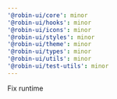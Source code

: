 ```yaml
---
'@robin-ui/core': minor
'@robin-ui/hooks': minor
'@robin-ui/icons': minor
'@robin-ui/styles': minor
'@robin-ui/theme': minor
'@robin-ui/types': minor
'@robin-ui/utils': minor
'@robin-ui/test-utils': minor
---
```


Fix runtime
